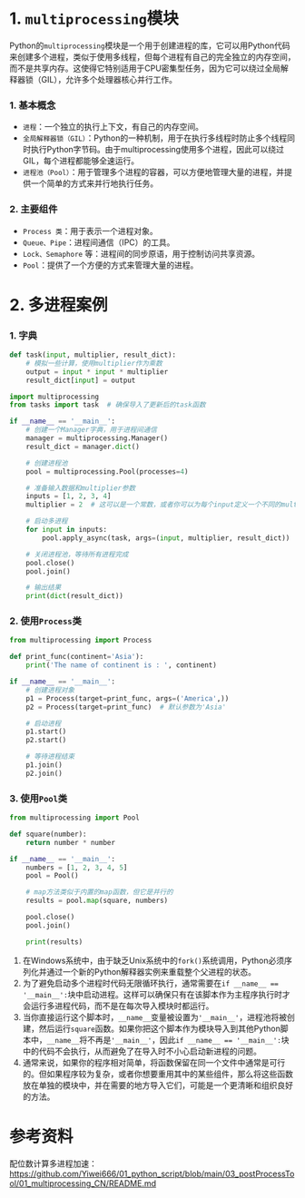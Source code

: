 # 1. `multiprocessing`模块


Python的`multiprocessing`模块是一个用于创建进程的库，它可以用Python代码来创建多个进程，类似于使用多线程，但每个进程有自己的完全独立的内存空间，而不是共享内存。这使得它特别适用于CPU密集型任务，因为它可以绕过全局解释器锁（GIL），允许多个处理器核心并行工作。

### 1. 基本概念

- `进程`：一个独立的执行上下文，有自己的内存空间。
- `全局解释器锁（GIL）`：Python的一种机制，用于在执行多线程时防止多个线程同时执行Python字节码。由于multiprocessing使用多个进程，因此可以绕过GIL，每个进程都能够全速运行。
- `进程池（Pool）`：用于管理多个进程的容器，可以方便地管理大量的进程，并提供一个简单的方式来并行地执行任务。


### 2. 主要组件

- `Process 类`：用于表示一个进程对象。
- `Queue、Pipe`：进程间通信（IPC）的工具。
- `Lock、Semaphore` 等：进程间的同步原语，用于控制访问共享资源。
- `Pool`：提供了一个方便的方式来管理大量的进程。






# 2. 多进程案例


### 1. 字典

```py
def task(input, multiplier, result_dict):
    # 模拟一些计算，使用multiplier作为乘数
    output = input * input * multiplier
    result_dict[input] = output
```



```py
import multiprocessing
from tasks import task  # 确保导入了更新后的task函数

if __name__ == '__main__':
    # 创建一个Manager字典，用于进程间通信
    manager = multiprocessing.Manager()
    result_dict = manager.dict()

    # 创建进程池
    pool = multiprocessing.Pool(processes=4)

    # 准备输入数据和multiplier参数
    inputs = [1, 2, 3, 4]
    multiplier = 2  # 这可以是一个常数，或者你可以为每个input定义一个不同的multiplier

    # 启动多进程
    for input in inputs:
        pool.apply_async(task, args=(input, multiplier, result_dict))

    # 关闭进程池，等待所有进程完成
    pool.close()
    pool.join()

    # 输出结果
    print(dict(result_dict))
```


### 2. 使用`Process`类


```py
from multiprocessing import Process

def print_func(continent='Asia'):
    print('The name of continent is : ', continent)

if __name__ == '__main__':
    # 创建进程对象
    p1 = Process(target=print_func, args=('America',))
    p2 = Process(target=print_func)  # 默认参数为'Asia'

    # 启动进程
    p1.start()
    p2.start()

    # 等待进程结束
    p1.join()
    p2.join()
```




### 3. 使用`Pool`类

```py
from multiprocessing import Pool

def square(number):
    return number * number

if __name__ == '__main__':
    numbers = [1, 2, 3, 4, 5]
    pool = Pool()

    # map方法类似于内置的map函数，但它是并行的
    results = pool.map(square, numbers)

    pool.close()
    pool.join()

    print(results)
```

1. 在Windows系统中，由于缺乏Unix系统中的`fork()`系统调用，Python必须序列化并通过一个新的Python解释器实例来重载整个父进程的状态。
2. 为了避免启动多个进程时代码无限循环执行，通常需要在`if __name__ == '__main__':`块中启动进程。这样可以确保只有在该脚本作为主程序执行时才会运行多进程代码，而不是在每次导入模块时都运行。
3. 当你直接运行这个脚本时，`__name__`变量被设置为`'__main__'`，进程池将被创建，然后运行`square`函数。如果你把这个脚本作为模块导入到其他Python脚本中，`__name__`将不再是`'__main__'`，因此`if __name__ == '__main__':`块中的代码不会执行，从而避免了在导入时不小心启动新进程的问题。
4. 通常来说，如果你的程序相对简单，将函数保留在同一个文件中通常是可行的。但如果程序较为复杂，或者你想要重用其中的某些组件，那么将这些函数放在单独的模块中，并在需要的地方导入它们，可能是一个更清晰和组织良好的方法。



# 参考资料

配位数计算多进程加速：https://github.com/Yiwei666/01_python_script/blob/main/03_postProcessTool/01_multiprocessing_CN/README.md





